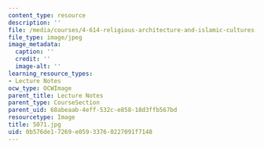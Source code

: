 ```yaml
---
content_type: resource
description: ''
file: /media/courses/4-614-religious-architecture-and-islamic-cultures-fall-2002/0b576de17269e05933760227091f7148_5071.jpg
file_type: image/jpeg
image_metadata:
  caption: ''
  credit: ''
  image-alt: ''
learning_resource_types:
- Lecture Notes
ocw_type: OCWImage
parent_title: Lecture Notes
parent_type: CourseSection
parent_uid: 68abeaab-4eff-532c-e858-18d3ffb567bd
resourcetype: Image
title: 5071.jpg
uid: 0b576de1-7269-e059-3376-0227091f7148
---
```

